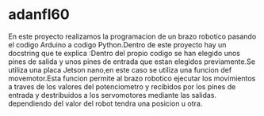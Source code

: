 # adanfl60
En este proyecto realizamos la programacion de un brazo robotico pasando el codigo Arduino a codigo Python.Dentro  de este proyecto hay un docstring que te explica :Dentro del propio codigo se han elegido unos pines de salida y unos pines de entrada que estan elegidos previamente.Se utiliza una placa Jetson nano,en este caso  se utiliza una funcion def movemotor.Esta funcion permite al brazo robotico ejecutar los movimientos a traves de los valores del potenciometro y recibidos por los pines de entrada y destribuidos a los servomotores mediante las salidas. dependiendo del valor del robot tendra una posicion u otra.
